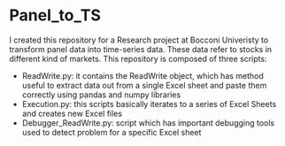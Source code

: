 # Panel_to_TS
I created this repository for a Research project at Bocconi Univeristy to transform panel data into time-series data.
These data refer to stocks in different kind of markets.
This repository is composed of three scripts:
- ReadWrite.py: it contains the ReadWrite object, which has method useful to extract data out from a single Excel sheet and paste them correctly using pandas and numpy libraries
- Execution.py: this scripts basically iterates to a series of Excel Sheets and creates new Excel files
- Debugger_ReadWrite.py: script which has important debugging tools used to detect problem for a specific Excel sheet
